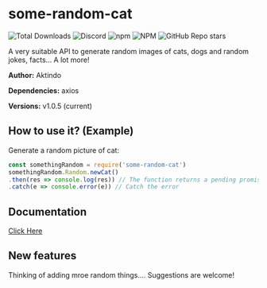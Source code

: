 # some-random-cat
![Total Downloads](https://img.shields.io/npm/dt/some-random-cat?label=Downloads?style=for-the-badge)
![Discord](https://img.shields.io/discord/772129415005470740?color=%237289DA&label=Discord&logo=Discord?style=for-the-badge)
![npm](https://img.shields.io/npm/v/some-random-cat?style=for-the-badge)
![NPM](https://img.shields.io/npm/l/some-random-cat?style=for-the-badge)
![GitHub Repo stars](https://img.shields.io/github/stars/aktindo/some-random-cat?style=social?style=for-the-badge)

A very suitable API to generate random images of cats, dogs and random jokes, facts... A lot more! 
 
**Author:** Aktindo 

**Dependencies:** axios 

**Versions:** v1.0.5 (current) 

## How to use it? (Example) 
Generate a random picture of cat:
```javascript
const somethingRandom = require('some-random-cat')
somethingRandom.Random.newCat()
.then(res => console.log(res)) // The function returns a pending promise and can be logged using .then
.catch(e => console.error(e)) // Catch the error
```
 ## Documentation
[Click Here](https://github.com/Aktindo/some-random-cat/blob/main/Docs/SUMMARY.md)
## New features
Thinking of adding mroe random things.... Suggestions are welcome!